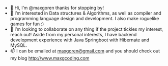 - 👋 Hi, I’m @maxgoren thanks for stopping by!
- 👀 I’m interested in Data structures & Algorithms, as well as compiler and programming language design and development. I also make roguelike games for fun :)
- 💞️ I’m looking to collaborate on any thing if the project tickles my interest, reach out! Aside from my personal interests, I have backend development experience with Java Springboot with Hibernate and MySQL.
- 📫 I can be emailed at maxgoren@gmail.com and you should check out my blog http://www.maxgcoding.com

<!---
maxgoren/maxgoren is a ✨ special ✨ repository because its `README.md` (this file) appears on your GitHub profile.
You can click the Preview link to take a look at your changes.
--->
